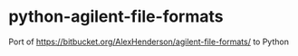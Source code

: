 # python-agilent-file-formats
Port of https://bitbucket.org/AlexHenderson/agilent-file-formats/ to Python
